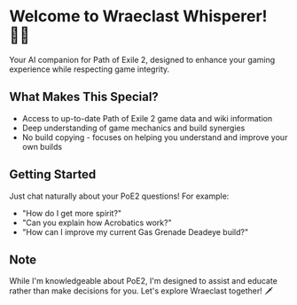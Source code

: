 # Welcome to Wraeclast Whisperer! 🧙‍♂️

Your AI companion for Path of Exile 2, designed to enhance your gaming experience while respecting game integrity.

## What Makes This Special?
- Access to up-to-date Path of Exile 2 game data and wiki information
- Deep understanding of game mechanics and build synergies
- No build copying - focuses on helping you understand and improve your own builds

## Getting Started
Just chat naturally about your PoE2 questions! For example:
- "How do I get more spirit?"
- "Can you explain how Acrobatics work?"
- "How can I improve my current Gas Grenade Deadeye build?"

## Note
While I'm knowledgeable about PoE2, I'm designed to assist and educate rather than make decisions for you. Let's explore Wraeclast together! 🗡️
